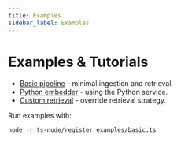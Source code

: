 ```yaml
---
title: Examples
sidebar_label: Examples
---
```


# Examples & Tutorials

- [Basic pipeline](../examples/basic.ts) - minimal ingestion and retrieval.
- [Python embedder](../examples/python-client.ts) - using the Python service.
- [Custom retrieval](../examples/custom-retrieval.ts) - override retrieval strategy.

Run examples with:
```bash
node -r ts-node/register examples/basic.ts

```